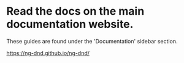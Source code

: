 # Read the docs on the main documentation website.

These guides are found under the 'Documentation' sidebar section.

https://ng-dnd.github.io/ng-dnd/
